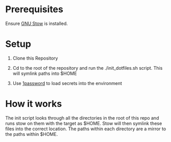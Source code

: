 # Prerequisites

Ensure [GNU Stow](https://www.gnu.org/software/stow/) is installed.

# Setup

1. Clone this Repository

2. Cd to the root of the repository and run the ./init_dotfiles.sh script. This will symlink paths into $HOME

3. Use [1password](https://developer.1password.com/docs/cli/secrets-environment-variables/) to load secrets into the environment

# How it works

The init script looks through all the directories in the root of this repo and runs stow on them with the target as $HOME.
Stow will then symlink these files into the correct location. The paths within each directory are a mirror to the paths within $HOME.

